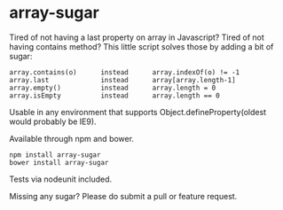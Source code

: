 array-sugar
============

Tired of not having a last property on array in Javascript? Tired of not having contains method?
This little script solves those by adding a bit of sugar:

    array.contains(o)      instead      array.indexOf(o) != -1
    array.last             instead      array[array.length-1]
    array.empty()          instead      array.length = 0
    array.isEmpty          instead      array.length == 0

Usable in any environment that supports Object.defineProperty(oldest would probably be IE9).

Available through npm and bower.

    npm install array-sugar
    bower install array-sugar

Tests via nodeunit included.

Missing any sugar? Please do submit a pull or feature request.

